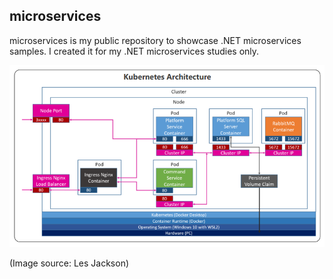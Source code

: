 ## microservices
microservices is my public repository to showcase .NET microservices samples. I created it for my .NET microservices studies only.

![alt text](https://github.com/gleniox/microservices/blob/main/microservices.png?raw=true)

(Image source: Les Jackson)

